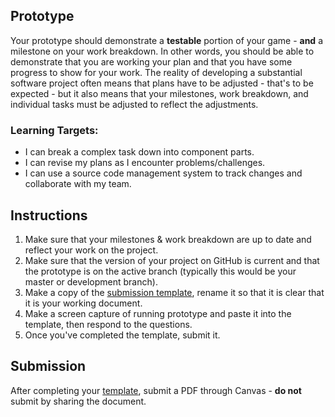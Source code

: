 ---
---

[//]: # (<p><iframe src="https://douglasurner.github.io/GDP2/units/super-showcase/SSC.4-prototype/" width="100%" height="666px"></iframe></p>)

## Prototype

Your prototype should demonstrate a **testable** portion of your game - **and** a milestone on your work breakdown. In other words, you should be able to demonstrate that you are working your plan and that you have some progress to show for your work. The reality of developing a substantial software project often means that plans have to be adjusted - that's to be expected - but it also means that your milestones, work breakdown, and individual tasks must be adjusted to reflect the adjustments.

[slides]: #
[template]: <https://docs.google.com/document/d/1AzVB-j6xPWUQdh4XCkXIobFUrSgPnXPNldLilIujru4/edit?usp=sharing>

### Learning Targets:

* I can break a complex task down into component parts.
* I can revise my plans as I encounter problems/challenges.
* I can use a source code management system to track changes and collaborate with my team.

## Instructions

1. Make sure that your milestones & work breakdown are up to date and reflect your work on the project.
1. Make sure that the version of your project on GitHub is current and that the prototype is on the active branch (typically this would be your master or development branch).
1. Make a copy of the [submission template][template], rename it so that it is clear that it is your working document.
1. Make a screen capture of running prototype and paste it into the template, then respond to the questions.
1. Once you've completed the template, submit it.

## Submission

After completing your [template][], submit a PDF through Canvas - **do not** submit by sharing the document.
